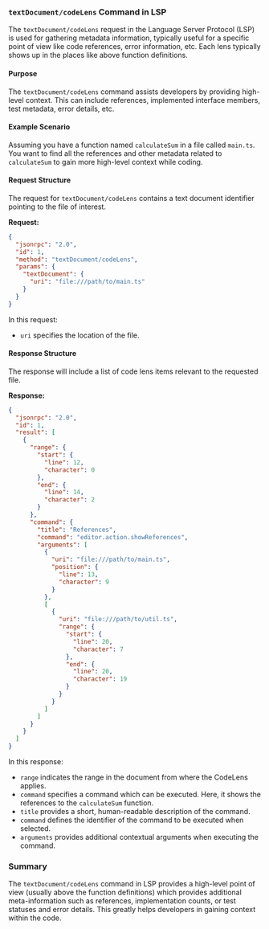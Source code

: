 ### `textDocument/codeLens` Command in LSP

The `textDocument/codeLens` request in the Language Server Protocol (LSP) is used for gathering metadata information, typically useful for a specific point of view like code references, error information, etc. Each lens typically shows up in the places like above function definitions.

#### Purpose

The `textDocument/codeLens` command assists developers by providing high-level context. This can include references, implemented interface members, test metadata, error details, etc. 

#### Example Scenario

Assuming you have a function named `calculateSum` in a file called `main.ts`. You want to find all the references and other metadata related to `calculateSum` to gain more high-level context while coding.

#### Request Structure

The request for `textDocument/codeLens` contains a text document identifier pointing to the file of interest.

**Request:**

```json
{
  "jsonrpc": "2.0",
  "id": 1,
  "method": "textDocument/codeLens",
  "params": {
    "textDocument": {
      "uri": "file:///path/to/main.ts"
    }
  }
}
```

In this request:
- `uri` specifies the location of the file.

#### Response Structure

The response will include a list of code lens items relevant to the requested file. 

**Response:**

```json
{
  "jsonrpc": "2.0",
  "id": 1,
  "result": [
    {
      "range": {
        "start": {
          "line": 12,
          "character": 0
        },
        "end": {
          "line": 14,
          "character": 2
        }
      },
      "command": {
        "title": "References",
        "command": "editor.action.showReferences",
        "arguments": [
          {
            "uri": "file:///path/to/main.ts",
            "position": {
              "line": 13,
              "character": 9
            }
          },
          [
            {
              "uri": "file:///path/to/util.ts",
              "range": {
                "start": {
                  "line": 20,
                  "character": 7
                },
                "end": {
                  "line": 20,
                  "character": 19
                }
              }
            }
          ]
        ]
      }
    }
  ]
}
```

In this response:
- `range` indicates the range in the document from where the CodeLens applies.
- `command` specifies a command which can be executed. Here, it shows the references to the `calculateSum` function.
- `title` provides a short, human-readable description of the command.
- `command` defines the identifier of the command to be executed when selected.
- `arguments` provides additional contextual arguments when executing the command.

### Summary

The `textDocument/codeLens` command in LSP provides a high-level point of view (usually above the function definitions) which provides additional meta-information such as references, implementation counts, or test statuses and error details. This greatly helps developers in gaining context within the code.